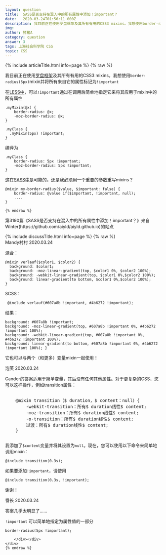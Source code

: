 ```yaml
---
layout: question
title:  SASS是否支持在混入中的所有属性中添加！important？
date:   2020-03-24T01:56:11.000Z
description: 我目前正在使用罗盘框架及其所有有用的CSS3 mixins。我想使用border-radius(5px)mixin并将所有来自它的属性标记为\!import...
img: 
author: 猪猪A
category: question
answer: 3
tags: 上海社会科学院 CSS
topic: CSS
---
```

<div class="article-root">
  <div class="article">
    {% include articleTitle.html info=page %}
    {% raw %}
    <div class="article-content"><p><font style="vertical-align: inherit;"><font style="vertical-align: inherit;">我目前正在使用</font></font><a href="http://compass-style.org" rel="noreferrer"><font style="vertical-align: inherit;"><font style="vertical-align: inherit;">罗盘框架</font></font></a><font style="vertical-align: inherit;"><font style="vertical-align: inherit;">及其所有有用的CSS3 mixins。</font><font style="vertical-align: inherit;">我想使用</font></font><code>border-radius(5px)</code><font style="vertical-align: inherit;"><font style="vertical-align: inherit;">mixin并将所有来自它的属性标记为</font></font><code>!important</code></p>

<p><font style="vertical-align: inherit;"><font style="vertical-align: inherit;">在</font></font><a href="http://lesscss.org" rel="noreferrer"><font style="vertical-align: inherit;"><font style="vertical-align: inherit;">LESS中</font></font></a><font style="vertical-align: inherit;"><font style="vertical-align: inherit;">，可以</font></font><code>!important</code><font style="vertical-align: inherit;"><font style="vertical-align: inherit;">通过在调用后简单地指定它</font><font style="vertical-align: inherit;">来将其应用于</font><font style="vertical-align: inherit;">mixin中的所有属性</font></font></p>

<pre><code>.myMixin(@x) {<font></font>
    border-radius: @x;<font></font>
    -moz-border-radius: @x;<font></font>
}<font></font>
<font></font>
.myClass {<font></font>
  .myMixin(5px) !important;<font></font>
}<font></font>
</code></pre>

<p><font style="vertical-align: inherit;"><font style="vertical-align: inherit;">编译为</font></font></p>

<pre><code>.myClass {<font></font>
    border-radius: 5px !important;<font></font>
    -moz-border-radius: 5px !important;<font></font>
}<font></font>
</code></pre>

<p><font style="vertical-align: inherit;"><font style="vertical-align: inherit;">这在</font></font><a href="http://sass-lang.com/" rel="noreferrer"><font style="vertical-align: inherit;"><font style="vertical-align: inherit;">SASS中</font></font></a><font style="vertical-align: inherit;"><font style="vertical-align: inherit;">是可能的</font><font style="vertical-align: inherit;">，还是我必须用一个重要的参数重写mixins？</font></font></p>

<pre><code>@mixin my-border-radius($value, $important: false) {<font></font>
    border-radius: @value if($important, !important, null);<font></font>
    ....<font></font>
}<font></font>
</code></pre></div>
    {% endraw %}
  </div>
  <p class="winter_mark">第3190篇《SASS是否支持在混入中的所有属性中添加！important？》来自Winter(https://github.com/aiyld/aiyld.github.io)的站点</p>
  <div class="discuss-wrapper">
    {% include discussTitle.html info=page %}
    {% raw %}
    <div class="discuss-list">
    <div class="discuss-item">
        <div class="discuss-parent">
          <div class="discuss-meta">
            <span class="discuss-user">Mandy村村</span>
            <span class="discuss-time">2020.03.24</span>
          </div>
          <div class="discuss-comment"><p><font style="vertical-align: inherit;"><font style="vertical-align: inherit;">混合：</font></font></p>

<pre><code>@mixin verlauf($color1, $color2) {<font></font>
  background: $color1;<font></font>
  background: -moz-linear-gradient(top, $color1 0%, $color2 100%);<font></font>
  background: -webkit-linear-gradient(top, $color1 0%,$color2 100%);<font></font>
  background: linear-gradient(to bottom, $color1 0%,$color2 100%);<font></font>
}<font></font>
</code></pre>

<p><font style="vertical-align: inherit;"><font style="vertical-align: inherit;">SCSS：</font></font></p>

<pre><code> @include verlauf(#607a8b !important, #4b6272 !important);
</code></pre>

<p><font style="vertical-align: inherit;"><font style="vertical-align: inherit;">结果：</font></font></p>

<pre><code>background: #607a8b !important;<font></font>
background: -moz-linear-gradient(top, #607a8b !important 0%, #4b6272 !important 100%);<font></font>
background: -webkit-linear-gradient(top, #607a8b !important 0%, #4b6272 !important 100%);<font></font>
background: linear-gradient(to bottom, #607a8b !important 0%, #4b6272 !important 100%); }<font></font>
</code></pre>

<p><font style="vertical-align: inherit;"><font style="vertical-align: inherit;">它也可以与两个（和更多）变量mixin一起使用！</font></font></p></div>
        </div></div><div class="discuss-item">
        <div class="discuss-parent">
          <div class="discuss-meta">
            <span class="discuss-user">泡芙</span>
            <span class="discuss-time">2020.03.24</span>
          </div>
          <div class="discuss-comment"><p><font style="vertical-align: inherit;"><font style="vertical-align: inherit;">Cander的答案适用于简单变量，其后没有任何其他属性。</font><font style="vertical-align: inherit;">对于更复杂的CSS，您可以这样操作，例如transition属性：</font></font></p>

<pre><font></font><font style="vertical-align: inherit;"><font style="vertical-align: inherit;">
    @mixin transition（$ duration，$ content：null）{</font></font><font></font><font style="vertical-align: inherit;"><font style="vertical-align: inherit;">
        -webkit-transition：所有$ duration线性$ content;</font></font><font></font><font style="vertical-align: inherit;"><font style="vertical-align: inherit;">
        -moz-transition：所有$ duration线性$ content;</font></font><font></font><font style="vertical-align: inherit;"><font style="vertical-align: inherit;">
        -o-transition：所有$ duration线性$ content;</font></font><font></font><font style="vertical-align: inherit;"><font style="vertical-align: inherit;">
        过渡：所有$ duration线性$ content;</font></font><font></font><font style="vertical-align: inherit;"><font style="vertical-align: inherit;">
    }</font></font><font></font>
<font></font>
</pre>

<p><font style="vertical-align: inherit;"><font style="vertical-align: inherit;">我添加了</font></font><code>$content</code><font style="vertical-align: inherit;"><font style="vertical-align: inherit;">变量并将其设置为</font></font><code>null</code><font style="vertical-align: inherit;"><font style="vertical-align: inherit;">。</font><font style="vertical-align: inherit;">现在，您可以使用以下命令来简单地调用mixin：</font></font></p>

<p><code>@include transition(0.3s);</code></p>

<p><font style="vertical-align: inherit;"><font style="vertical-align: inherit;">如果要添加</font></font><code>!important</code><font style="vertical-align: inherit;"><font style="vertical-align: inherit;">，请使用</font></font></p>

<p><code>@include transition(0.3s, !important);</code></p>

<p><font style="vertical-align: inherit;"><font style="vertical-align: inherit;">谢谢！</font></font></p></div>
        </div></div><div class="discuss-item">
        <div class="discuss-parent">
          <div class="discuss-meta">
            <span class="discuss-user">番长</span>
            <span class="discuss-time">2020.03.24</span>
          </div>
          <div class="discuss-comment"><p><font style="vertical-align: inherit;"><font style="vertical-align: inherit;">答案几乎太明显了……</font></font></p>

<p><code>!important</code><font style="vertical-align: inherit;"><font style="vertical-align: inherit;"> 可以简单地指定为属性值的一部分</font></font></p>

<pre><code>border-radius(5px !important);
</code></pre></div>
        </div></div>
    </div>
    {% endraw %}
  </div>
<div>
